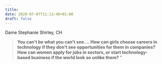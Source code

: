 ```yaml
---
title:
date: 2020-07-07T11:13:40+01:00
draft: false
---
```

Dame Stephanie Shirley, CH
>**You can't be what you can't see.... How can girls choose careers in technology if they don't see opportunities for them in companies? How can women apply for jobs in sectors, or start technology-based business if the world look so unlike them?**
"
